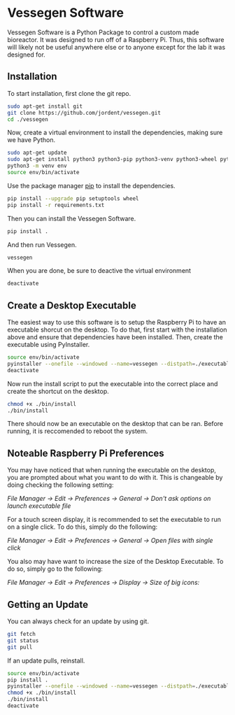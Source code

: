 # Vessegen Software

Vessegen Software is a Python Package to control a custom made bioreactor. It was designed to run off of a Raspberry Pi. Thus, this software will likely not be useful anywhere else or to anyone except for the lab it was designed for.

## Installation

To start installation, first clone the git repo.

```bash
sudo apt-get install git
git clone https://github.com/jordent/vessegen.git
cd ./vessegen
```

Now, create a virtual environment to install the dependencies, making sure we have Python.

```bash
sudo apt-get update
sudo apt-get install python3 python3-pip python3-venv python3-wheel python3-setuptools
python3 -m venv env
source env/bin/activate
```

Use the package manager [pip](https://pip.pypa.io/en/stable/) to install the dependencies.

```bash
pip install --upgrade pip setuptools wheel
pip install -r requirements.txt
```
Then you can install the Vessegen Software.

```bash
pip install .
```
And then run Vessegen.

```bash
vessegen
```
When you are done, be sure to deactive the virtual environment
```bash
deactivate
```
## Create a Desktop Executable

The easiest way to use this software is to setup the Raspberry Pi to have an executable shorcut on the desktop. To do that, first start with the installation above and ensure that dependencies have been installed. Then, create the executable using PyInstaller.

```bash
source env/bin/activate
pyinstaller --onefile --windowed --name=vessegen --distpath=./executable --clean vessegen/__main__.py
deactivate
```

Now run the install script to put the executable into the correct place and create the shortcut on the desktop.

```bash
chmod +x ./bin/install
./bin/install
```

There should now be an executable on the desktop that can be ran. Before running, it is reccomended to reboot the system.

## Noteable Raspberry Pi Preferences

You may have noticed that when running the executable on the desktop, you are prompted about what you want to do with it. This is changeable by doing checking the following setting:

*File Manager -> Edit -> Preferences -> General -> Don't ask options on launch executable file*

For a touch screen display, it is recommended to set the executable to run on a single click. To do this, simply do the following:

*File Manager -> Edit -> Preferences -> General -> Open files with single click*

You also may have want to increase the size of the Desktop Executable. To do so, simply go to the following:

*File Manager -> Edit -> Preferences -> Display -> Size of big icons:*

## Getting an Update

You can always check for an update by using git.

```bash
git fetch
git status
git pull
```

If an update pulls, reinstall.

```bash
source env/bin/activate
pip install .
pyinstaller --onefile --windowed --name=vessegen --distpath=./executable --clean vessegen/__main__.py
chmod +x ./bin/install
./bin/install
deactivate
```